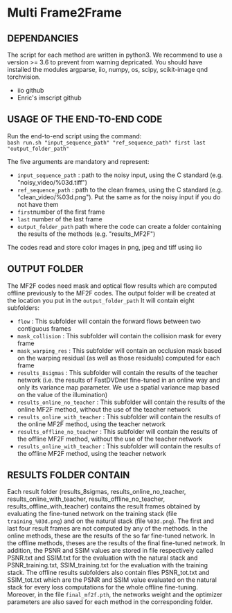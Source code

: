 Multi Frame2Frame
=========================================================================
DEPENDANCIES
------------

The script for each method are written in python3. We recommend to use a version >= 3.6 to prevent from warning depricated.
You should have installed the modules argparse, iio, numpy, os, scipy, scikit-image qnd torchvision.
- iio github
- Enric's imscript github

USAGE OF THE END-TO-END CODE
----------------------------

Run the end-to-end script using the command:</br>
```bash run.sh "input_sequence_path" "ref_sequence_path" first last "output_folder_path"```

The five arguments are mandatory and represent:
* `input_sequence_path` : path to the noisy input, using the C standard (e.g. "noisy_video/%03d.tiff")
* `ref_sequence_path` : path to the clean frames, using the C standard (e.g. "clean_video/%03d.png"). Put the same as for the noisy input if you do not have them
* `first`number of the first frame
* `last` number of the last frame 
* `output_folder_path` path where the code can create a folder containing the results of the methods (e.g. "results_MF2F")

The codes read and store color images in png, jpeg and tiff using iio

OUTPUT FOLDER
-------------

The MF2F codes need mask and optical flow results which are computed offline previously to the MF2F codes.
The output folder will be created at the location you put in the `output_folder_path`
It will contain eight subfolders:
* `flow` : This subfolder will contain the forward flows between two contiguous frames
* `mask_collision` : This subfolder will contain the collision mask for every frame
* `mask_warping_res` : This subfolder will contain an occlusion mask based on the warping residual (as well as those residuals) computed for each frame
* `results_8sigmas` : This subfolder will contain the results of the teacher network (i.e. the results of FastDVDnet fine-tuned in an online way and only its variance map parameter. We use a spatial variance map based on the value of the illumination)
* `results_online_no_teacher` : This subfolder will contain the results of the online MF2F method, without the use of the teacher network
* `results_online_with_teacher` : This subfolder will contain the results of the online MF2F method, using the teacher network
* `results_offline_no_teacher` : This subfolder will contain the results of the offline MF2F method, without the use of the teacher network
* `results_online_with_teacher` : This subfolder will contain the results of the offline MF2F method, using the teacher network


RESULTS FOLDER CONTAIN
----------------------

Each result folder (results_8sigmas, results_online_no_teacher, results_online_with_teacher, results_offline_no_teacher, results_offline_with_teacher) contains the result frames obtained by evaluating the fine-tuned network on the training stack (file `training_%03d.png`) and on the natural stack (file `%03d.png`). The first and last four result frames are not computed by any of the methods.
In the online methods, these are the results of the so far fine-tuned network. In the offline methods, theses are the results of the final fine-tuned network. 
In addition, the PSNR and SSIM values are stored in file respectively called PSNR.txt and SSIM.txt for the evaluation with the natural stack and PSNR_training.txt, SSIM_training.txt for the evaluation with the training stack. The offline results subfolders also contain files PSNR_tot.txt and SSIM_tot.txt which are the PSNR and SSIM value evaluated on the natural stack for every loss computations for the whole offline fine-tuning.
Moreover, in the file `final_mf2f.pth`, the networks weight and the optimizer parameters are also saved for each method in the corresponding folder.
